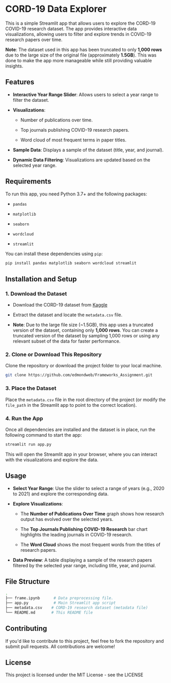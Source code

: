 CORD-19 Data Explorer
=====================

This is a simple Streamlit app that allows users to explore the CORD-19 COVID-19 research dataset. The app provides interactive data visualizations, allowing users to filter and explore trends in COVID-19 research papers over time.

**Note**: The dataset used in this app has been truncated to only **1,000 rows** due to the large size of the original file (approximately **1.5GB**). This was done to make the app more manageable while still providing valuable insights.

## Features

* **Interactive Year Range Slider**: Allows users to select a year range to filter the dataset.

* **Visualizations**:
  
  * Number of publications over time.
  
  * Top journals publishing COVID-19 research papers.
  
  * Word cloud of most frequent terms in paper titles.

* **Sample Data**: Displays a sample of the dataset (title, year, and journal).

* **Dynamic Data Filtering**: Visualizations are updated based on the selected year range.

Requirements
------------

To run this app, you need Python 3.7+ and the following packages:

* `pandas`

* `matplotlib`

* `seaborn`

* `wordcloud`

* `streamlit`

You can install these dependencies using `pip`:

```bash
pip install pandas matplotlib seaborn wordcloud streamlit
```

Installation and Setup
----------------------

### 1. Download the Dataset

* Download the CORD-19 dataset from [Kaggle](https://www.kaggle.com/datasets/allen-institute-for-ai/CORD-19-research-challenge?select=metadata.csv)

* Extract the dataset and locate the `metadata.csv` file.

* **Note**: Due to the large file size (~1.5GB), this app uses a truncated version of the dataset, containing only **1,000 rows**. You can create a truncated version of the dataset by sampling 1,000 rows or using any relevant subset of the data for faster performance.

### 2. Clone or Download This Repository

Clone the repository or download the project folder to your local machine.

```bash
git clone https://github.com/edmondweb/Frameworks_Assignment.git
```

### 3. Place the Dataset

Place the `metadata.csv` file in the root directory of the project (or modify the `file_path` in the Streamlit app to point to the correct location).

### 4. Run the App

Once all dependencies are installed and the dataset is in place, run the following command to start the app:

```bash
streamlit run app.py
```

This will open the Streamlit app in your browser, where you can interact with the visualizations and explore the data.

## Usage

* **Select Year Range**: Use the slider to select a range of years (e.g., 2020 to 2021) and explore the corresponding data.

* **Explore Visualizations**:
  
  * The **Number of Publications Over Time** graph shows how research output has evolved over the selected years.
  
  * The **Top Journals Publishing COVID-19 Research** bar chart highlights the leading journals in COVID-19 research.
  
  * The **Word Cloud** shows the most frequent words from the titles of research papers.

* **Data Preview**: A table displaying a sample of the research papers filtered by the selected year range, including title, year, and journal.

File Structure
--------------

```bash
.
├── frame.ipynb      # Data preprocessing file.
├── app.py           # Main Streamlit app script
├── metadata.csv    # CORD-19 research dataset (metadata file)
└── README.md       # This README file
```

Contributing
------------

If you'd like to contribute to this project, feel free to fork the repository and submit pull requests. All contributions are welcome!

## License

This project is licensed under the MIT License - see the LICENSE
